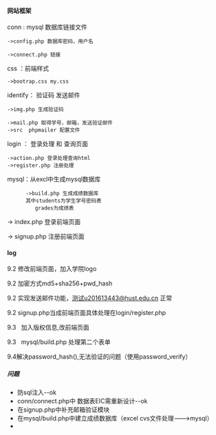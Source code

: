 #### 网站框架

conn : mysql 数据库链接文件

	->config.php 数据库密码，用户名

	->connect.php 链接

css  ：前端样式

	->bootrap.css my.css

identify： 验证码  发送邮件

	->img.php 生成验证码

	->mail.php 取得学号，邮箱，发送验证邮件
	->src  phpmailer 配置文件

login ： 登录处理 和 查询页面

	->action.php 登录处理查询html
	->register.php 注册处理

mysql：从excl中生成mysql数据库

          ->build.php 生成成绩数据库
          其中students为学生学号密码表
             grades为成绩表

-> index.php  登录前端页面

-> signup.php 注册前端页面



####  log

9.2    修改前端页面，加入学院logo

9.2   加密方式md5+sha256+pwd_hash

9.2   实现发送邮件功能，测试u201613443@hust.edu.cn 正常    

9.2   signup.php当成前端页面具体处理在login/register.php

9.3   加入版权信息,改前端页面

9.3   mysql/build.php 处理第二个表单

9.4解决password_hash(),无法验证的问题（使用password_verify）

#####  问题

* 防sql注入--ok
* conn/connect.php中 数据表EIC需重新设计--ok
* 在signup.php中补充邮箱验证模块
* 在mysql/build.php中建立成绩数据库（excel cvs文件处理--->mysql）
* 







